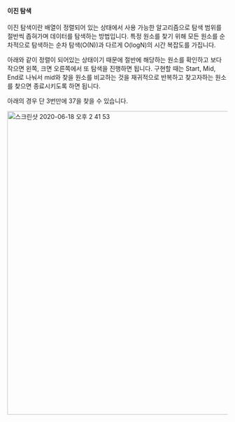 #### 이진 탐색

이진 탐색이란 배열이 정렬되어 있는 상태에서 사용 가능한 알고리즘으로 탐색 범위를 절반씩 좁혀가며 데이터를 탐색하는 방법입니다. 특정 원소를 찾기 위해 모든 원소를 순차적으로 탐색하는 순차 탐색(O(N))과 다르게 O(logN)의 시간 복잡도를 가집니다. 



아래와 같이 정렬이 되어있는 상태이기 때문에 절반에 해당하는 원소를 확인하고 보다 작으면 왼쪽, 크면 오른쪽에서 또 탐색을 진행하면 됩니다. 구현할 때는 Start, Mid, End로 나눠서 mid와 찾을 원소를 비교하는 것을 재귀적으로 반복하고 찾고자하는 원소를 찾으면 종료시키도록 하면 됩니다.

아래의 경우 단 3번만에 37을 찾을 수 있습니다.

<img width="694" alt="스크린샷 2020-06-18 오후 2 41 53" src="https://user-images.githubusercontent.com/34293225/84982518-dfa86f80-b171-11ea-8199-25c59b06b15c.png">